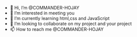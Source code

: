 - 👋 Hi, I’m @COMMANDER-HOJAY
- 👀 I’m interested in meeting you
- 🌱 I’m currently learning html,css and JavaScript
- 💞️ I’m looking to collaborate on my project and your project
- 📫 How to reach me @COMMANDER-HOJAY

<!---
COMMANDER-HOJAY/COMMANDER-HOJAY is a ✨ special ✨ repository because its `README.md` (this file) appears on your GitHub profile.
You can click the Preview link to take a look at your changes.
--->
